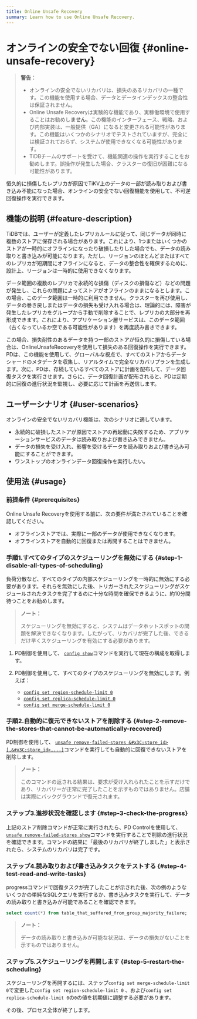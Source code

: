 ```yaml
---
title: Online Unsafe Recovery
summary: Learn how to use Online Unsafe Recovery.
---
```


# オンラインの安全でない回復 {#online-unsafe-recovery}

> <strong>警告：</strong>
>
> -   オンラインの安全でないリカバリは、損失のあるリカバリの一種です。この機能を使用する場合、データとデータインデックスの整合性は保証されません。
> -   Online Unsafe Recoveryは実験的な機能であり、実稼働環境で使用することはお勧めし<strong>ません</strong>。この機能のインターフェース、戦略、および内部実装は、一般提供（GA）になると変更される可能性があります。この機能はいくつかのシナリオでテストされていますが、完全には検証されておらず、システムが使用できなくなる可能性があります。
> -   TiDBチームのサポートを受けて、機能関連の操作を実行することをお勧めします。誤操作が発生した場合、クラスターの復旧が困難になる可能性があります。

恒久的に損傷したレプリカが原因でTiKV上のデータの一部が読み取りおよび書き込み不能になった場合、オンラインの安全でない回復機能を使用して、不可逆回復操作を実行できます。

## 機能の説明 {#feature-description}

TiDBでは、ユーザーが定義したレプリカルールに従って、同じデータが同時に複数のストアに保存される場合があります。これにより、1つまたはいくつかのストアが一時的にオフラインになったり破損したりした場合でも、データの読み取りと書き込みが可能になります。ただし、リージョンのほとんどまたはすべてのレプリカが短期間にオフラインになると、データの整合性を確保するために、設計上、リージョンは一時的に使用できなくなります。

データ範囲の複数のレプリカで永続的な損傷（ディスクの損傷など）などの問題が発生し、これらの問題によってストアがオフラインのままになるとします。この場合、このデータ範囲は一時的に利用できません。クラスターを再び使用し、データの巻き戻しまたはデータの損失も受け入れる場合は、理論的には、障害が発生したレプリカをグループから手動で削除することで、レプリカの大部分を再形成できます。これにより、アプリケーション層サービスは、このデータ範囲（古くなっているか空である可能性があります）を再度読み書きできます。

この場合、損失耐性のあるデータを持つ一部のストアが恒久的に損傷している場合は、OnlineUnsafeRecoveryを使用して損失のある回復操作を実行できます。 PDは、この機能を使用して、グローバルな視点で、すべてのストアからデータシャードのメタデータを収集し、リアルタイムで完全なリカバリプランを生成します。次に、PDは、存続しているすべてのストアに計画を配布して、データ回復タスクを実行させます。さらに、データ回復計画が配布されると、PDは定期的に回復の進行状況を監視し、必要に応じて計画を再送信します。

## ユーザーシナリオ {#user-scenarios}

オンラインの安全でないリカバリ機能は、次のシナリオに適しています。

-   永続的に破損したストアが原因でストアの再起動に失敗するため、アプリケーションサービスのデータは読み取りおよび書き込みできません。
-   データの損失を受け入れ、影響を受けるデータを読み取りおよび書き込み可能にすることができます。
-   ワンストップのオンラインデータ回復操作を実行したい。

## 使用法 {#usage}

### 前提条件 {#prerequisites}

Online Unsafe Recoveryを使用する前に、次の要件が満たされていることを確認してください。

-   オフラインストアでは、実際に一部のデータが使用できなくなります。
-   オフラインストアを自動的に回復または再開することはできません。

### 手順1.すべてのタイプのスケジューリングを無効にする {#step-1-disable-all-types-of-scheduling}

負荷分散など、すべてのタイプの内部スケジューリングを一時的に無効にする必要があります。それらを無効にした後、トリガーされたスケジューリングがスケジュールされたタスクを完了するのに十分な時間を確保できるように、約10分間待つことをお勧めします。

> <strong>ノート：</strong>
>
> スケジューリングを無効にすると、システムはデータホットスポットの問題を解決できなくなります。したがって、リカバリが完了した後、できるだけ早くスケジューリングを有効にする必要があります。

1.  PD制御を使用して、 [`config show`](/pd-control.md#config-show--set-option-value--placement-rules)コマンドを実行して現在の構成を取得します。
2.  PD制御を使用して、すべてのタイプのスケジューリングを無効にします。例えば：

    -   [`config set region-schedule-limit 0`](/pd-control.md#config-show--set-option-value--placement-rules)
    -   [`config set replica-schedule-limit 0`](/pd-control.md#config-show--set-option-value--placement-rules)
    -   [`config set merge-schedule-limit 0`](/pd-control.md#config-show--set-option-value--placement-rules)

### 手順2.自動的に復元できないストアを削除する {#step-2-remove-the-stores-that-cannot-be-automatically-recovered}

PD制御を使用して、 [`unsafe remove-failed-stores &#x3C;store_id>[,&#x3C;store_id>,...]`](/pd-control.md#unsafe-remove-failed-stores-store-ids--show--history)コマンドを実行しても自動的に回復できないストアを削除します。

> <strong>ノート：</strong>
>
> このコマンドの返される結果は、要求が受け入れられたことを示すだけであり、リカバリーが正常に完了したことを示すものではありません。店舗は実際にバックグラウンドで復元されます。

### ステップ3.進捗状況を確認します {#step-3-check-the-progress}

上記のストア削除コマンドが正常に実行されたら、PD Controlを使用して、 [`unsafe remove-failed-stores show`](/pd-control.md#config-show--set-option-value--placement-rules)コマンドを実行することで削除の進行状況を確認できます。コマンドの結果に「最後のリカバリが終了しました」と表示されたら、システムのリカバリは完了です。

### ステップ4.読み取りおよび書き込みタスクをテストする {#step-4-test-read-and-write-tasks}

progressコマンドで回復タスクが完了したことが示された後、次の例のようないくつかの単純なSQLクエリを実行するか、書き込みタスクを実行して、データの読み取りと書き込みが可能であることを確認できます。

```sql
select count(*) from table_that_suffered_from_group_majority_failure;
```

> <strong>ノート：</strong>
>
> データの読み取りと書き込みが可能な状況は、データの損失がないことを示すものではありません。

### ステップ5.スケジューリングを再開します {#step-5-restart-the-scheduling}

スケジューリングを再開するには、ステップ`config set merge-schedule-limit 0`で変更した`config set region-schedule-limit 0` 、および`config set replica-schedule-limit 0`の`0`の値を初期値に調整する必要があります。

その後、プロセス全体が終了します。
